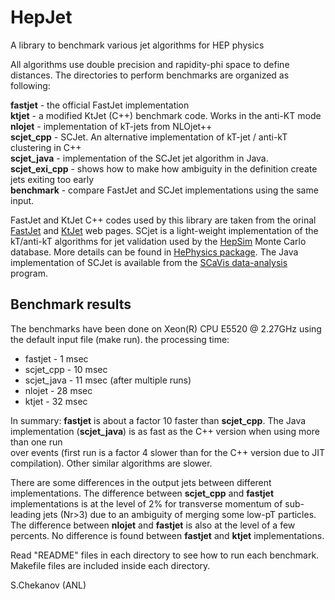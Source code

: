 # HepJet
A library to benchmark various jet algorithms for HEP physics

All algorithms use double precision and rapidity-phi space to define distances. The directories to perform benchmarks are organized as following:

<p>
<b>fastjet</b>       - the official FastJet implementation <br>
<b>ktjet</b>         - a modified KtJet (C++) benchmark code. Works in the anti-KT  mode<br>
<b>nlojet</b>        - implementation of kT-jets from NLOjet++ <br>
<b>scjet_cpp</b>     - SCJet. An alternative implementation of kT-jet / anti-kT clustering in C++<br>
<b>scjet_java</b>    - implementation of the SCJet jet algorithm in Java. <br>
<b>scjet_exi_cpp</b> - shows how to make how ambiguity in the  definition create jets exiting too early <br> 
<b>benchmark</b>    -  compare FastJet and SCJet implementations using the same input.<br>
<p>

FastJet and KtJet C++ codes used by this library are taken  from the orinal <a href="http://fastjet.fr/">FastJet</a> and <a href="https://ktjet.hepforge.org/">KtJet</a> web pages. 
SCjet is a light-weight implementation of the kT/anti-kT algorithms for jet validation used by the 
<a href="http://atlaswww.hep.anl.gov/hepsim/">HepSim</a> Monte Carlo database.
More details can be found in <a href="https://github.com/chekanov/hephysics">HePhysics package</a>. 
The Java implementation of SCJet is available from the <a href="http://jwork.org/scavis/">SCaVis data-analysis</a> program. 

<h2>Benchmark results</h2>

The benchmarks have been done on Xeon(R) CPU E5520 @ 2.27GHz
using the default input file (make run). the processing time:

 <ul>
  <li>fastjet    - 1 msec</li>
  <li>scjet_cpp - 10 msec</li>
  <li>scjet_java - 11 msec (after multiple runs)</li>
  <li>nlojet    - 28 msec</li>
  <li>ktjet     - 32 msec</li>
</ul> 

In summary: <b>fastjet</b> is  about a factor 10 faster than <b>scjet_cpp</b>.
The Java implementation (<b>scjet_java</b>) is as fast as the C++ version when using more than one run           
over events (first run is a factor 4 slower than for the C++ version due to JIT compilation).
Other similar algorithms are slower.
<p>
</p>

There are some differences in the output jets between different implementations. 
The difference between <b>scjet_cpp</b> and <b>fastjet</b> implementations 
is at the level of 2% for transverse momentum of sub-leading jets (Nr>3) due to an ambiguity
of merging some low-pT particles. 
The difference between <b>nlojet</b> and  <b>fastjet</b> is also at the level of a few percents. 
No difference is found between <b>fastjet</b> and  <b>ktjet</b> implementations. 

<p>


Read "README" files in each directory to see how to run each benchmark. 
Makefile files are included inside each directory.

S.Chekanov (ANL)
